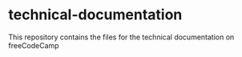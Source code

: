 # technical-documentation
This repository contains the files for the technical documentation on freeCodeCamp

